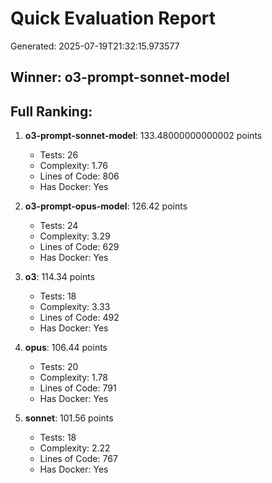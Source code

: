# Quick Evaluation Report

Generated: 2025-07-19T21:32:15.973577

## Winner: o3-prompt-sonnet-model

## Full Ranking:

1. **o3-prompt-sonnet-model**: 133.48000000000002 points
   - Tests: 26
   - Complexity: 1.76
   - Lines of Code: 806
   - Has Docker: Yes

2. **o3-prompt-opus-model**: 126.42 points
   - Tests: 24
   - Complexity: 3.29
   - Lines of Code: 629
   - Has Docker: Yes

3. **o3**: 114.34 points
   - Tests: 18
   - Complexity: 3.33
   - Lines of Code: 492
   - Has Docker: Yes

4. **opus**: 106.44 points
   - Tests: 20
   - Complexity: 1.78
   - Lines of Code: 791
   - Has Docker: Yes

5. **sonnet**: 101.56 points
   - Tests: 18
   - Complexity: 2.22
   - Lines of Code: 767
   - Has Docker: Yes

